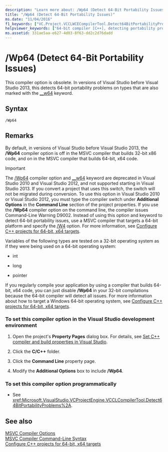 ```yaml
---
description: "Learn more about: /Wp64 (Detect 64-Bit Portability Issues)"
title: "/Wp64 (Detect 64-Bit Portability Issues)"
ms.date: "11/04/2016"
f1_keywords: ["VC.Project.VCCLWCECompilerTool.Detect64BitPortabilityProblems", "VC.Project.VCCLCompilerTool.Detect64BitPortabilityProblems", "/wp64"]
helpviewer_keywords: ["64-bit compiler [C++], detecting portability problems", "/Wp64 compiler option [C++]", "-Wp64 compiler option [C++]", "Wp64 compiler option [C++]"]
ms.assetid: 331ae5aa-e627-4d03-8f63-dd2c2d76dadd
---
```

# /Wp64 (Detect 64-Bit Portability Issues)

This compiler option is obsolete. In versions of Visual Studio before Visual Studio 2013, this detects 64-bit portability problems on types that are also marked with the [__w64](../../cpp/w64.md) keyword.

## Syntax

```
/Wp64
```

## Remarks

By default, in versions of Visual Studio before Visual Studio 2013, the **/Wp64** compiler option is off in the MSVC compiler that builds 32-bit x86 code, and on in the MSVC compiler that builds 64-bit, x64 code.

> [!IMPORTANT]
> The [/Wp64](wp64-detect-64-bit-portability-issues.md) compiler option and [__w64](../../cpp/w64.md) keyword are deprecated in Visual Studio 2010 and Visual Studio 2012, and not supported starting in Visual Studio 2013. If you convert a project that uses this switch, the switch will not be migrated during conversion. To use this option in Visual Studio 2010 or Visual Studio 2012, you must type the compiler switch under **Additional Options** in the **Command Line** section of the project properties. If you use the **/Wp64** compiler option on the command line, the compiler issues Command-Line Warning D9002. Instead of using this option and keyword to detect 64-bit portability issues, use a MSVC compiler that targets a 64-bit platform and specify the [/W4](compiler-option-warning-level.md) option. For more information, see [Configure C++ projects for 64-bit, x64 targets](../configuring-programs-for-64-bit-visual-cpp.md).

Variables of the following types are tested on a 32-bit operating system as if they were being used on a 64-bit operating system:

- int

- long

- pointer

If you regularly compile your application by using a compiler that builds 64-bit, x64 code, you can just disable **/Wp64** in your 32-bit compilations because the 64-bit compiler will detect all issues. For more information about how to target a Windows 64-bit operating system, see [Configure C++ projects for 64-bit, x64 targets](../configuring-programs-for-64-bit-visual-cpp.md).

### To set this compiler option in the Visual Studio development environment

1. Open the project's **Property Pages** dialog box. For details, see [Set C++ compiler and build properties in Visual Studio](../working-with-project-properties.md).

1. Click the **C/C++** folder.

1. Click the **Command Line** property page.

1. Modify the **Additional Options** box to include **/Wp64**.

### To set this compiler option programmatically

- See <xref:Microsoft.VisualStudio.VCProjectEngine.VCCLCompilerTool.Detect64BitPortabilityProblems%2A>.

## See also

[MSVC Compiler Options](compiler-options.md)<br/>
[MSVC Compiler Command-Line Syntax](compiler-command-line-syntax.md)<br/>
[Configure C++ projects for 64-bit, x64 targets](../configuring-programs-for-64-bit-visual-cpp.md)
